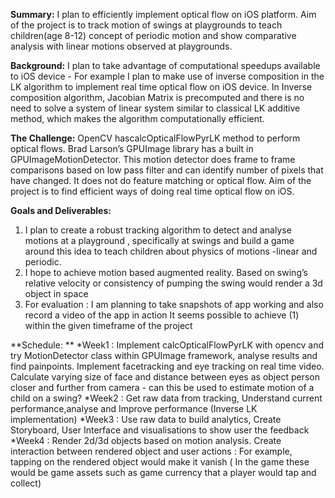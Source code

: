 **Summary:**
I plan to efficiently implement optical flow on iOS platform. Aim of the project is to track motion of swings at playgrounds to teach children(age 8-12) concept of periodic motion and show comparative analysis with linear motions observed at playgrounds. 

**Background:**
I plan to take advantage of computational speedups available to iOS device - For example I plan to make use of inverse composition in the LK algorithm to implement real time optical flow on iOS device. In Inverse composition algorithm, Jacobian Matrix is precomputed and there is no need to solve a system of linear system similar to classical LK additive method, which makes the algorithm computationally efficient. 

**The Challenge:**
OpenCV hascalcOpticalFlowPyrLK method to perform optical flows. Brad Larson’s GPUImage library has a built in GPUImageMotionDetector. This motion detector does frame to frame comparisons based on low pass filter and can identify number of pixels that have changed. It does not do feature matching or optical flow. Aim of the project is to find efficient ways of doing real time optical flow on iOS. 

**Goals and Deliverables:**
1. I plan to create a robust tracking algorithm to detect and analyse motions at a playground , specifically at swings and build a game around this idea to teach children about physics of motions -linear and periodic. 
2. I hope to achieve motion based augmented reality. Based on swing’s relative velocity or consistency of pumping the swing would render a 3d object in space 
3. For evaluation : I am planning to take snapshots of app working and also record a video of the app in action
It seems possible to achieve (1) within the given timeframe of the project

**Schedule: **
*Week1 : Implement calcOpticalFlowPyrLK with opencv and try MotionDetector class within GPUImage framework, analyse results and find painpoints. Implement facetracking and eye tracking on real time video. Calculate varying size of face and distance between eyes as object person closer and further from camera - can this be used to estimate motion of a child on a swing? 
*Week2 : Get raw data from tracking, Understand current performance,analyse and Improve performance (Inverse LK implementation)
*Week3 : Use raw data to build analytics, Create Storyboard, User Interface  and visualisations to show user the feedback
*Week4 : Render 2d/3d objects based on motion analysis. Create interaction between rendered object and user actions : For example, tapping on the rendered object would make it vanish ( In the game these would be game assets such as game currency that a player would tap and collect) 


